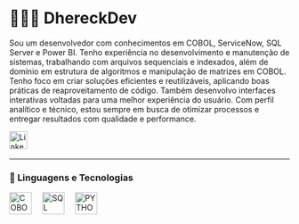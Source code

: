 # 👨🏾‍💻 DhereckDev

Sou um desenvolvedor com conhecimentos em COBOL, ServiceNow, SQL Server e Power BI. Tenho experiência no desenvolvimento e manutenção de sistemas, trabalhando com arquivos sequenciais e indexados, além de domínio em estrutura de algoritmos e manipulação de matrizes em COBOL.
Tenho foco em criar soluções eficientes e reutilizáveis, aplicando boas práticas de reaproveitamento de código. Também desenvolvo interfaces interativas voltadas para uma melhor experiência do usuário. Com perfil analítico e técnico, estou sempre em busca de otimizar processos e entregar resultados com qualidade e performance.

<a href="https://www.linkedin.com/in/dhereck-z09/"><img width="32px" alt="LinkedIn" title="LinkedIn" src="https://i.imgur.com/yRpa1dQ.png"/></a>
  &#8287;&#8287;&#8287;&#8287;&#8287;
</p>

---
### 🤖 Linguagens e Tecnologias
<img 
    align="left" 
    alt="COBOL"
    title="COBOL" 
    width="40px" 
    style="padding-right: 16px;"
             src="https://cdn.jsdelivr.net/gh/devicons/devicon@latest/icons/cobol/cobol-original.svg"/>
<img 
    align="left" 
    alt="SQL"
    title="SQL" 
    width="40px" 
    style="padding-right: 16px;"
             src="https://cdn.jsdelivr.net/gh/devicons/devicon@latest/icons/azuresqldatabase/azuresqldatabase-original.svg" />
          
  <img 
    align="left" 
    alt="PYTHON"
    title="PYTHON" 
    width="40px" 
    style="padding-right: 16px;"        
         src="https://cdn.jsdelivr.net/gh/devicons/devicon@latest/icons/python/python-original.svg" />

</br>
</br>



  




          
